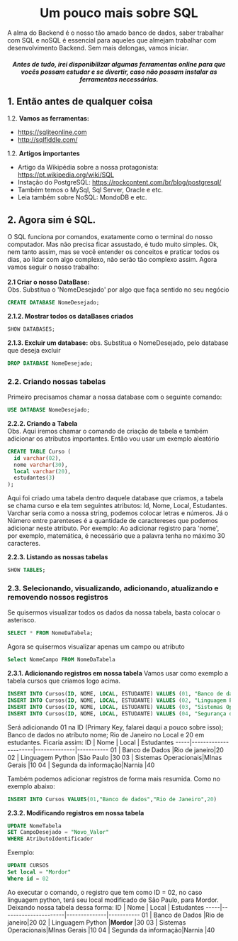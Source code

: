 <h1 align="center"> Um pouco mais sobre SQL </h1>
A alma do Backend é o nosso tão amado banco de dados, saber trabalhar com SQL e noSQL é essencial para aqueles que almejam trabalhar com desenvolvimento Backend. Sem mais delongas, vamos iniciar. 

<h5 align="center"> Antes de tudo, irei disponibilizar algumas ferramentas online para que vocês possam estudar e se divertir, caso não possam instalar as ferramentas necessárias.  </h5>

## 1. Então antes de qualquer coisa 
1.2. **Vamos as ferramentas:**

   * https://sqliteonline.com
   * http://sqlfiddle.com/

1.2. **Artigos importantes**

   * Artigo da Wikipédia sobre a nossa protagonista: https://pt.wikipedia.org/wiki/SQL
   * Instação do PostgreSQL: https://rockcontent.com/br/blog/postgresql/
   * Também temos o MySql, Sql Server, Oracle e etc.
   * Leia também sobre NoSQL: MondoDB e etc.

## 2. Agora sim é SQL. 

O SQL funciona por comandos, exatamente como o terminal do nosso computador. Mas não precisa ficar assustado, é tudo muito simples. Ok, nem tanto assim, mas se você entender os conceitos e praticar todos os dias, ao lidar com algo complexo, não serão tão complexo assim. Agora vamos seguir o nosso trabalho:<br><br>
**2.1 Criar o nosso DataBase:**<br>
Obs. Substitua o 'NomeDesejado' por algo que faça sentido no seu negócio
```SQL
CREATE DATABASE NomeDesejado; 
```
**2.1.2. Mostrar todos os dataBases criados**
```SQL
SHOW DATABASES; 
```
**2.1.3. Excluir um database:**
obs. Substitua o NomeDesejado, pelo database que deseja excluir
```SQL
DROP DATABASE NomeDesejado;
```
### 2.2. Criando nossas tabelas<br>
Primeiro precisamos chamar a nossa database com o seguinte comando:
```SQL
USE DATABASE NomeDesejado;
```
**2.2.2. Criando a Tabela**<br>
Obs. Aqui iremos chamar o comando de criação de tabela e também adicionar os atributos importantes. Então vou usar um exemplo aleatório
```SQL
CREATE TABLE Curso (
  id varchar(02),
  nome varchar(30),
  local varchar(20),
  estudantes(3)
);
```
Aqui foi criado uma tabela dentro daquele database que criamos, a tabela se chama curso e ela tem seguintes atributos: Id, Nome, Local, Estudantes. Varchar seria como a nossa string, podemos colocar letras e números. Já o Número entre parenteses é a quantidade de caractereses que podemos adicionar neste atributo. Por exemplo: Ao adicionar registro para 'nome', por exemplo, matemática, é necessário que a palavra tenha no máximo 30 caracteres.

**2.2.3. Listando as nossas tabelas**
```SQL
SHOW TABLES;
```
### 2.3. Selecionando, visualizando, adicionando, atualizando e removendo nossos registros
Se quisermos visualizar todos os dados da nossa tabela, basta colocar o asterisco.
```SQL
SELECT * FROM NomeDaTabela;
```
Agora se quisermos visualizar apenas um campo ou atributo
```SQL
Select NomeCampo FROM NomeDaTabela
```
**2.3.1. Adicionando registros em nossa tabela**
Vamos usar como exemplo a tabela cursos que criamos logo acima. 
```SQL
INSERT INTO Cursos(ID, NOME, LOCAL, ESTUDANTE) VALUES (01, "Banco de dados", "Rio de Janeiro", 20)
INSERT INTO Cursos(ID, NOME, LOCAL, ESTUDANTE) VALUES (02, "Linguagem Python", "São Paulo", 30)
INSERT INTO Cursos(ID, NOME, LOCAL, ESTUDANTE) VALUES (03, "Sistemas Operacionais", "Minas Gerais", 10)
INSERT INTO Cursos(ID, NOME, LOCAL, ESTUDANTE) VALUES (04, "Segurança da informação", "Narnia", 40)
```
Será adicionando 01 na ID (Primary Key, falarei daqui a pouco sobre isso); Banco de dados no atríbuto nome; Rio de Janeiro no Local e 20 em estudantes. Ficaria assim:
ID   | Nome                 | Local        | Estudantes
-----|----------------------|--------------|-----------
01   | Banco de Dados       |Rio de janeiro|20
02   | Linguagem Python     |São Paulo     |30 
03   | Sistemas Operacionais|MInas Gerais  |10
04   | Segunda da informação|Narnia        |40

Também podemos adicionar registros de forma mais resumida. Como no exemplo abaixo:
```SQL
INSERT INTO Cursos VALUES(01,"Banco de dados","Rio de Janeiro",20)
```
**2.3.2. Modificando registros em nossa tabela**
```SQL
UPDATE NomeTabela
SET CampoDesejado = "Novo_Valor"
WHERE AtributoIdentificador
```
Exemplo:
```SQL
UPDATE CURSOS
Set local = "Mordor"
Where id = 02
```
Ao executar o comando, o registro que tem como ID = 02, no caso linguagem python, terá seu local modificado de São Paulo, para Mordor. Deixando nossa tabela dessa forma: 
ID   | Nome                 | Local        | Estudantes
-----|----------------------|--------------|-----------
01   | Banco de Dados       |Rio de janeiro|20
02   | Linguagem Python     |**Mordor**    |30 
03   | Sistemas Operacionais|MInas Gerais  |10
04   | Segunda da informação|Narnia        |40
